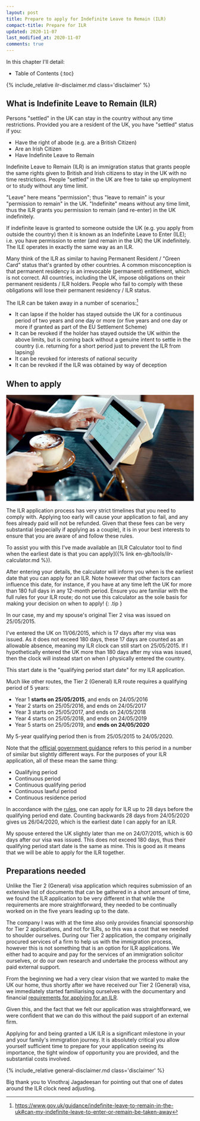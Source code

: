 ```yaml
---
layout: post
title: Prepare to apply for Indefinite Leave to Remain (ILR)
compact-title: Prepare for ILR
updated: 2020-11-07
last_modified_at: 2020-11-07
comments: true
---
```


In this chapter I'll detail:

* Table of Contents
{:toc}

{% include_relative ilr-disclaimer.md class='disclaimer' %}

## What is Indefinite Leave to Remain (ILR)
Persons "settled" in the UK can stay in the country without any time restrictions. Provided you are a resident of the UK, you have "settled" status if you:

* Have the right of abode (e.g. are a British Citizen)
* Are an Irish Citizen
* Have Indefinite Leave to Remain

Indefinite Leave to Remain (ILR) is an immigration status that grants people the same rights given to British and Irish citizens to stay in the UK with no time restrictions. People "settled" in the UK are free to take up employment or to study without any time limit.

"Leave" here means "permission"; thus "leave to remain" is your "permission to remain" in the UK. "Indefinite" means without any time limit, thus the ILR grants you permission to remain (and re-enter) in the UK indefinitely.

If indefinite leave is granted to someone outside the UK (e.g. you apply from outside the country) then it is known as an Indefinite Leave to Enter (ILE); i.e. you have permission to enter (and remain in the UK) the UK indefinitely. The ILE operates in exactly the same way as an ILR.

Many think of the ILR as similar to having Permanent Resident&nbsp;/&nbsp;"Green Card" status that's granted by other countries. A common misconception is that permanent residency is an irrevocable (permanent) entitlement, which is not correct. All countries, including the UK, impose obligations on their permanent residents&nbsp;/&nbsp;ILR holders. People who fail to comply with these obligations will lose their permanent residency&nbsp;/&nbsp;ILR status.

The ILR can be taken away in a number of scenarios:[^can-my-indefinite-leave-to-enter-or-remain-be-taken-away]

[^can-my-indefinite-leave-to-enter-or-remain-be-taken-away]: <https://www.gov.uk/guidance/indefinite-leave-to-remain-in-the-uk#can-my-indefinite-leave-to-enter-or-remain-be-taken-away>

* It can lapse if the holder has stayed outside the UK for a continuous period of two years and one day or more (or five years and one day or more if granted as part of the EU Settlement Scheme)
* It can be revoked if the holder has stayed outside the UK within the above limits, but is coming back without a genuine intent to settle in the country (i.e. returning for a short period just to prevent the ILR from lapsing)
* It can be revoked for interests of national security
* It can be revoked if the ILR was obtained by way of deception

## When to apply
![](/assets/ilr-application-timing.jpg)

The ILR application process has very strict timelines that you need to comply with. Applying too early will cause your application to fail, and any fees already paid will not be refunded. Given that these fees can be very substantial (especially if applying as a couple), it is in your best interests to ensure that you are aware of and follow these rules.

To assist you with this I've made available an [ILR Calculator tool to find when the earliest date is that you can apply]({% link en-gb/tools/ilr-calculator.md %}).

After entering your details, the calculator will inform you when is the earliest date that you can apply for an ILR. Note however that other factors can influence this date, for instance, if you have at any time left the UK for more than 180 full days in any 12-month period. Ensure you are familiar with the full rules for your ILR route; do not use this calculator as the sole basis for making your decision on when to apply!
{: .tip }

In our case, my and my spouse's original Tier 2 visa was issued on 25/05/2015.

I've entered the UK on 11/06/2015, which is 17 days after my visa was issued. As it does not exceed 180 days, these 17 days are counted as an allowable absence, meaning my ILR clock can still start on 25/05/2015. If I hypothetically entered the UK more than 180 days after my visa was issued, then the clock will instead start on when I physically entered the country.

This start date is the "qualifying period start date" for my ILR application.

Much like other routes, the Tier 2 (General) ILR route requires a qualifying period of 5 years:

* Year 1 **starts on 25/05/2015**, and ends on 24/05/2016
* Year 2 starts on 25/05/2016, and ends on 24/05/2017
* Year 3 starts on 25/05/2017, and ends on 24/05/2018
* Year 4 starts on 25/05/2018, and ends on 24/05/2019
* Year 5 starts on 25/05/2019, and **ends on 24/05/2020**

My 5-year qualifying period then is from 25/05/2015 to 24/05/2020.

Note that the [official government guidance](https://www.gov.uk/government/publications/indefinite-leave-to-remain-calculating-continuous-period-in-uk) refers to this period in a number of similar but slightly different ways. For the purposes of your ILR application, all of these mean the same thing:

* Qualifying period
* Continuous period
* Continuous qualifying period
* Continuous lawful period
* Continuous residence period

In accordance with the [rules](https://www.gov.uk/government/publications/indefinite-leave-to-remain-calculating-continuous-period-in-uk), one can apply for ILR up to 28 days before the qualifying period end date. Counting backwards 28 days from 24/05/2020 gives us 26/04/2020, which is the earliest date I can apply for an ILR.

My spouse entered the UK slightly later than me on 24/07/2015, which is 60 days after our visa was issued. This does not exceed 180 days, thus their qualifying period start date is the same as mine. This is good as it means that we will be able to apply for the ILR together.

## Preparations needed
Unlike the Tier 2 (General) visa application which requires submission of an extensive list of documents that can be gathered in a short amount of time, we found the ILR application to be very different in that while the requirements are more straightforward, they needed to be continually worked on in the five years leading up to the date.

The company I was with at the time also only provides financial sponsorship for Tier 2 applications, and not for ILRs, so this was a cost that we needed to shoulder ourselves. During our Tier 2 application, the company originally procured services of a firm to help us with the immigration process, however this is not something that is an option for ILR applications. We either had to acquire and pay for the services of an immigration solicitor ourselves, or do our own research and undertake the process without any paid external support.

From the beginning we had a very clear vision that we wanted to make the UK our home, thus shortly after we have received our Tier 2 (General) visa, we immediately started familiarising ourselves with the documentary and financial [requirements for applying for an ILR](https://www.gov.uk/settle-in-the-uk).

Given this, and the fact that we felt our application was straightforward, we were confident that we can do this without the paid support of an external firm.

Applying for and being granted a UK ILR is a significant milestone in your and your family's immigration journey. It is absolutely critical you allow yourself sufficient time to prepare for your application seeing its importance, the tight window of opportunity you are provided, and the substantial costs involved.

{% include_relative general-disclaimer.md class='disclaimer' %}

Big thank you to Vinothraj Jagadeesan for pointing out that one of dates around the ILR clock need adjusting.